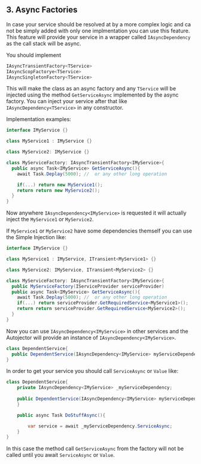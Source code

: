 ## 3. Async Factories

In case your service should be resolved at by a more complex logic and ca not be simply added with only one implmentation you can use this feature.
This feature will provide your service in a wrapper called `IAsyncDependency` as the call stack will be async.

You should implement 
```c#
IAsyncTransientFactory<TService>
IAsyncScopFactorye<TService>
IAsyncSingletonFactory<TService>
```
This will make the class as an async factory and any `TService` will be injected using the method `GetServiceAsync` implemented by the async factory.
You can inject your service after that like `IAsyncDependency<TService>` in any constructor.

Implementation examples:
```c#
interface IMyService {}

class MyService1 : IMyService {}

class MyService2: IMyService {}

class MyServiceFactory: IAsyncTransientFactory<IMyService>{
  public async Task<IMyService> GetServiceAsync(){
    await Task.Deplay(5000); //  or any other long operation

    if(...) return new MyService1();
    return return new MyService2();
  }
}
```
Now anywhere `IAsyncDependency<IMyService>` is requested it will actually inject the `MyService1` or `MyService2`.

If `MyService1` or `MyService2` have some dependencies themself you can use the Simple Injection like: 
```c#
interface IMyService {}

class MyService1 : IMyService, ITransient<MyService1> {}

class MyService2: IMyService, ITransient<MyService2> {}

class MyServiceFactory: IAsyncTransientFactory<IMyService>{
  public MyServiceFactory(IServiceProvider serviceProvider)
  public async Task<IMyService> GetServiceAsync(){
    await Task.Deplay(5000); //  or any other long operation
    if(...) return serviceProvider.GetRequiredService<MyService1>();
    return return serviceProvider.GetRequiredService<MyService2>();
  }
}
```
Now you can use `IAsyncDependency<IMyService>` in other services and the Autojector will provide an instance of `IAsyncDependency<IMyService>`.

```c#
class DependentService{
  public DependentService(IAsyncDependency<IMyService> myServiceDependency){}
}
```

In order to get your service you should call `ServiceAsync` or `Value` like:
```c#
class DependentService{
    private IAsyncDependency<IMyService> _myServiceDependency;
    
    public DependentService(IAsyncDependency<IMyService> myServiceDependency){}
    }

    public async Task DoStuffAsync(){

        var service = await _myServiceDependency.ServiceAsync;
    }
}
```
In this case the method call `GetServiceAsync` from the factory will not be called until you await `ServiceAsync` or `Value`.
